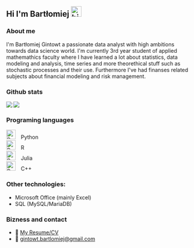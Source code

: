 ## Hi I'm Bartłomiej <img src="https://user-images.githubusercontent.com/1303154/88677602-1635ba80-d120-11ea-84d8-d263ba5fc3c0.gif" width="28px" height="28px" alt="hi">

### About me
I'm Bartłomiej Gintowt a passionate data analyst with high ambitions towards data science world. I'm currently 3rd year student of applied mathemathics faculty where I have learned a lot about statistics, data modeling and analysis, time series and more theorethical stuff such as stochastic processes and their use. Furthermore I've had finanses related subjects about financial modeling and risk management.

### Github stats
<img  align="left" src="https://github-readme-stats.vercel.app/api?username=Gintowt-Bartlomiej" />
<img src="https://github-readme-stats.vercel.app/api/top-langs/?username=Gintowt-Bartlomiej&exclude_repo=Bitcoin-modeling-with-SARIMA" />

### Programing languages
<img alt="Python" width="25px" style="padding-right:10px;" src="https://cdn.jsdelivr.net/gh/devicons/devicon/icons/python/python-plain.svg" />  Python <br>
<img alt="Python" width="25px" style="padding-right:10px;" src="https://cdn.jsdelivr.net/gh/devicons/devicon/icons/r/r-plain.svg" />  R <br>
<img alt="Python" width="25px" style="padding-right:10px;" src="https://cdn.jsdelivr.net/gh/devicons/devicon/icons/julia/julia-plain.svg" />  Julia <br>
<img alt="Python" width="25px" style="padding-right:10px;" src="https://cdn.jsdelivr.net/gh/devicons/devicon/icons/cplusplus/cplusplus-plain.svg" />  C++ <br>

### Other technologies:
- Microsoft Office (mainly Excel)
- SQL (MySQL/MariaDB)

### Bizness and contact
- :paperclip: [My Resume/CV](https://github.com/ipenywis/ipenywis/blob/master/resumes/resume%20v1.0.pdf)
- :email: gintowt.bartlomiej@gmail.com

